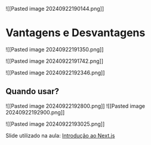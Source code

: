 ![[Pasted image 20240922190144.png]]

# Vantagens e Desvantagens
![[Pasted image 20240922191350.png]]

![[Pasted image 20240922191742.png]]

![[Pasted image 20240922192346.png]]
## Quando usar?
![[Pasted image 20240922192800.png]]
![[Pasted image 20240922192900.png]]

![[Pasted image 20240922193025.png]]


Slide utilizado na aula: [Introdução ao Next.js](https://docs.google.com/presentation/d/1Q9dQ3etOKdgPt8kvmuC9oliDqAlARZOia3mhQGDGB3k/edit#slide=id.g8565c632f8_0_0)
